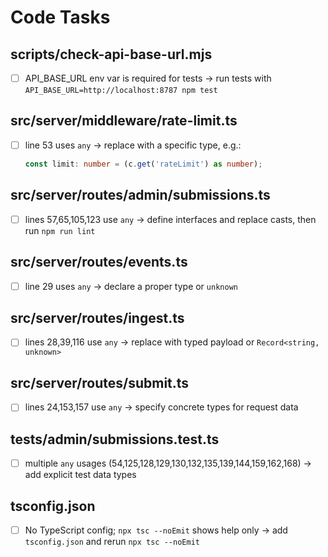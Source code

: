 # Code Tasks

## scripts/check-api-base-url.mjs
- [ ] API_BASE_URL env var is required for tests → run tests with `API_BASE_URL=http://localhost:8787 npm test`

## src/server/middleware/rate-limit.ts
- [ ] line 53 uses `any` → replace with a specific type, e.g.:
  ```ts
  const limit: number = (c.get('rateLimit') as number);
  ```

## src/server/routes/admin/submissions.ts
- [ ] lines 57,65,105,123 use `any` → define interfaces and replace casts, then run `npm run lint`

## src/server/routes/events.ts
- [ ] line 29 uses `any` → declare a proper type or `unknown`

## src/server/routes/ingest.ts
- [ ] lines 28,39,116 use `any` → replace with typed payload or `Record<string, unknown>`

## src/server/routes/submit.ts
- [ ] lines 24,153,157 use `any` → specify concrete types for request data

## tests/admin/submissions.test.ts
- [ ] multiple `any` usages (54,125,128,129,130,132,135,139,144,159,162,168) → add explicit test data types

## tsconfig.json
- [ ] No TypeScript config; `npx tsc --noEmit` shows help only → add `tsconfig.json` and rerun `npx tsc --noEmit`
